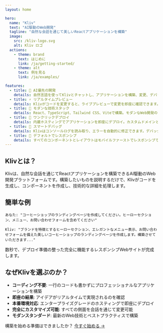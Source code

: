 ```yaml
---
layout: home

hero:
  name: "Kliv"
  text: "AI駆動のWeb開発"
  tagline: "自然な会話を通じて美しいReactアプリケーションを構築"
  image:
    src: /kliv-logo.svg
    alt: Kliv ロゴ
  actions:
    - theme: brand
      text: はじめに
      link: /ja/getting-started/
    - theme: alt
      text: 例を見る
      link: /ja/examples/

features:
  - title: 🤖 AI優先の開発
    details: 自然言語を使ってKlivとチャットし、アプリケーションを構築、変更、デバッグできます。手動でコードを書く必要はありません。
  - title: ⚡ リアルタイムプレビュー
    details: Klivがコードを変更すると、ライブプレビューで変更を即座に確認できます。見たものがそのまま得られます。
  - title: 🎨 モダンな技術スタック
    details: React、TypeScript、Tailwind CSS、Viteで構築。モダンなWeb開発のすべての利点を享受できます。
  - title: 🚀 ワンクリックデプロイ
    details: 内蔵ホスティングでアプリケーションを即座にデプロイ。カスタムドメインとSSLが含まれています。
  - title: 🔧 スマートデバッグ
    details: Klivはコンソールログを読み取り、エラーを自動的に修正できます。デバッグ時間を短縮し、構築時間を増やします。
  - title: 📱 デフォルトでレスポンシブ
    details: すべてのコンポーネントとレイアウトはモバイルファーストでレスポンシブです。アプリはすべてのデバイスで完璧に動作します。
---
```


## Klivとは？

Klivは、自然な会話を通じてReactアプリケーションを構築できるAI駆動のWeb開発プラットフォームです。構築したいものを説明するだけで、Klivがコードを生成し、コンポーネントを作成し、技術的な詳細を処理します。

## 簡単な例

```
あなた: "コーヒーショップのランディングページを作成してください。ヒーローセクション、メニュー、お問い合わせフォームを含めてください"

Kliv: "ブランドを特徴とするヒーローセクション、エレガントなメニュー表示、お問い合わせフォームを備えた美しいコーヒーショップのランディングページを作成します。構築させていただきます..."
```

数秒で、デプロイ準備の整った完全に機能するレスポンシブWebサイトが完成します。

## なぜKlivを選ぶのか？

- **コーディング不要**: 一行のコードも書かずにプロフェッショナルなアプリケーションを構築
- **即座の結果**: アイデアがリアルタイムで実現されるのを確認
- **本番環境対応**: エンタープライズグレードのホスティングで即座にデプロイ
- **完全にカスタマイズ可能**: すべての側面を会話を通じて変更可能
- **モダンスタンダード**: 最新のWeb技術とベストプラクティスで構築

構築を始める準備はできましたか？ [今すぐ始める →](/ja/getting-started/)

